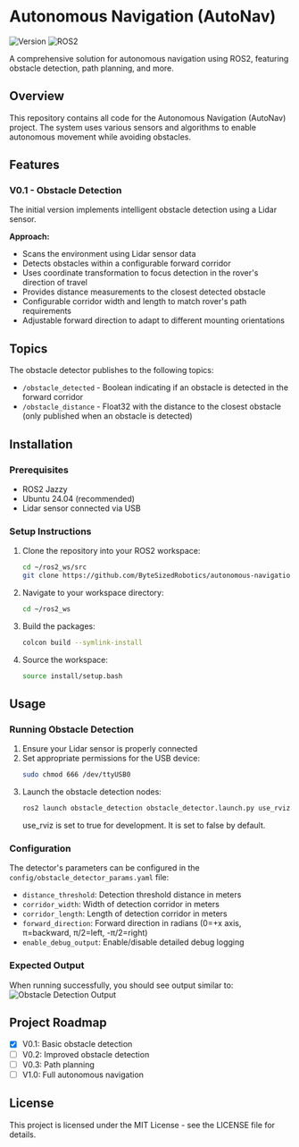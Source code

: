 # Autonomous Navigation (AutoNav)
![Version](https://img.shields.io/badge/version-0.1-blue)
![ROS2](https://img.shields.io/badge/ROS2-compatible-green)

A comprehensive solution for autonomous navigation using ROS2, featuring obstacle detection, path planning, and more.

## Overview
This repository contains all code for the Autonomous Navigation (AutoNav) project. The system uses various sensors and algorithms to enable autonomous movement while avoiding obstacles.

## Features
### V0.1 - Obstacle Detection
The initial version implements intelligent obstacle detection using a Lidar sensor.

**Approach:**
- Scans the environment using Lidar sensor data
- Detects obstacles within a configurable forward corridor
- Uses coordinate transformation to focus detection in the rover's direction of travel
- Provides distance measurements to the closest detected obstacle
- Configurable corridor width and length to match rover's path requirements
- Adjustable forward direction to adapt to different mounting orientations

## Topics
The obstacle detector publishes to the following topics:
- `/obstacle_detected` - Boolean indicating if an obstacle is detected in the forward corridor
- `/obstacle_distance` - Float32 with the distance to the closest obstacle (only published when an obstacle is detected)

## Installation
### Prerequisites
- ROS2 Jazzy
- Ubuntu 24.04 (recommended)
- Lidar sensor connected via USB

### Setup Instructions
1. Clone the repository into your ROS2 workspace:
   ```bash
   cd ~/ros2_ws/src
   git clone https://github.com/ByteSizedRobotics/autonomous-navigation.git
   ```
2. Navigate to your workspace directory:
   ```bash
   cd ~/ros2_ws
   ```
3. Build the packages:
   ```bash
   colcon build --symlink-install
   ```
4. Source the workspace:
   ```bash
   source install/setup.bash
   ```

## Usage
### Running Obstacle Detection
1. Ensure your Lidar sensor is properly connected
2. Set appropriate permissions for the USB device:
   ```bash
   sudo chmod 666 /dev/ttyUSB0
   ```
3. Launch the obstacle detection nodes:
   ```bash
   ros2 launch obstacle_detection obstacle_detector.launch.py use_rviz:=true
   ```
   use_rviz is set to true for development. It is set to false by default.

### Configuration
The detector's parameters can be configured in the `config/obstacle_detector_params.yaml` file:
- `distance_threshold`: Detection threshold distance in meters
- `corridor_width`: Width of detection corridor in meters
- `corridor_length`: Length of detection corridor in meters
- `forward_direction`: Forward direction in radians (0=+x axis, π=backward, π/2=left, -π/2=right)
- `enable_debug_output`: Enable/disable detailed debug logging

### Expected Output
When running successfully, you should see output similar to:
![Obstacle Detection Output](https://github.com/user-attachments/assets/87bf6039-ba21-4f54-9947-c46dac4db427)

## Project Roadmap
- [x] V0.1: Basic obstacle detection
- [ ] V0.2: Improved obstacle detection
- [ ] V0.3: Path planning
- [ ] V1.0: Full autonomous navigation

## License
This project is licensed under the MIT License - see the LICENSE file for details.
